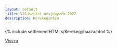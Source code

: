 ```yaml
---
layout: default
title: Választási névjegyzék 2022
description: Kerekegyháza
---
```


{% include settlementHTMLs/Kerekegyhaaza.html %}

[Vissza](./)